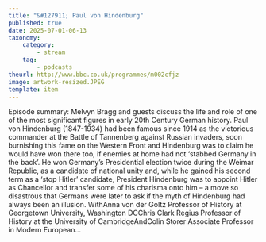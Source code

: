 ```yaml
---
title: "&#127911; Paul von Hindenburg"
published: true
date: 2025-07-01-06-13
taxonomy:
    category:
        - stream
    tag:
        - podcasts
theurl: http://www.bbc.co.uk/programmes/m002cfjz
image: artwork-resized.JPEG
template: item
---
```


Episode summary: Melvyn Bragg and guests discuss the life and role of one of the most significant figures in early 20th Century German history. Paul von Hindenburg (1847-1934) had been famous since 1914 as the victorious commander at the Battle of Tannenberg against Russian invaders, soon burnishing this fame on the Western Front and Hindenburg was to claim he would have won there too, if enemies at home had not &lsquo;stabbed Germany in the back&rsquo;. He won Germany&rsquo;s Presidential election twice during the Weimar Republic, as a candidate of national unity and, while he gained his second term as a &lsquo;stop Hitler&rsquo; candidate, President Hindenburg was to appoint Hitler as Chancellor and transfer some of his charisma onto him &ndash; a move so disastrous that Germans were later to ask if the myth of Hindenburg had always been an illusion. WithAnna von der Goltz Professor of History at Georgetown University, Washington DCChris Clark Regius Professor of History at the University of CambridgeAndColin Storer Associate Professor in Modern European&hellip;
